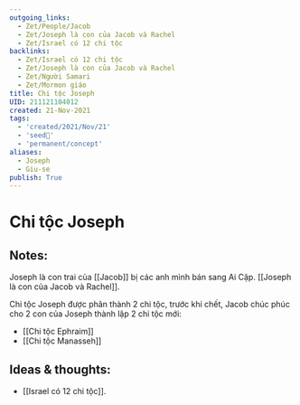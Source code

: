 ```yaml
---
outgoing_links:
  - Zet/People/Jacob
  - Zet/Joseph là con của Jacob và Rachel
  - Zet/Israel có 12 chi tộc
backlinks:
  - Zet/Israel có 12 chi tộc
  - Zet/Joseph là con của Jacob và Rachel
  - Zet/Người Samari
  - Zet/Mormon giáo
title: Chi tộc Joseph
UID: 211121104012
created: 21-Nov-2021
tags:
  - 'created/2021/Nov/21'
  - 'seed🥜'
  - 'permanent/concept'
aliases:
  - Joseph
  - Giu-se
publish: True
---
```

# Chi tộc Joseph

## Notes:
Joseph là con trai của [[Jacob]] bị các anh mình bán sang Ai Cập. [[Joseph là con của Jacob và Rachel]]. 

Chi tộc Joseph được phân thành 2 chi tộc, trước khi chết, Jacob chúc phúc cho 2 con của Joseph thành lập 2 chi tộc mới:

- [[Chi tộc Ephraim]]
- [[Chi tộc Manasseh]] 

## Ideas & thoughts:
- [[Israel có 12 chi tộc]].


